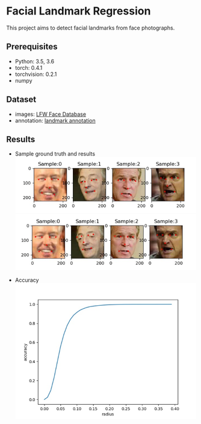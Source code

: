# Facial Landmark Regression

This project aims to detect facial landmarks from face photographs.

## Prerequisites
* Python: 3.5, 3.6
* torch: 0.4.1
* torchvision: 0.2.1
* numpy

## Dataset
* images: [LFW Face Database](http://vis-www.cs.umass.edu/lfw/)
* annotation: [landmark annotation](http://cmp.felk.cvut.cz/~uricamic/flandmark/)

## Results

* Sample ground truth and results   
![image](alexnet_test_sample_groundtruth.jpg)  
![image](alexnet_test_sample.jpg)

* Accuracy   
![image](lfw_alexnet_0.0001_80_pre_radius.jpg)














